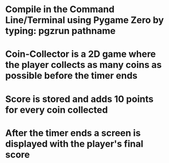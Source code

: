 # Compile in the Command Line/Terminal using Pygame Zero by typing: pgzrun pathname
# Coin-Collector is a 2D game where the player collects as many coins as possible before the timer ends
# Score is stored and adds 10 points for every coin collected
# After the timer ends a screen is displayed with the player's final score
